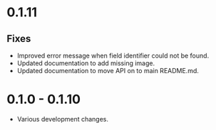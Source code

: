 # 0.1.11

## Fixes

- Improved error message when field identifier could not be found.
- Updated documentation to add missing image.
- Updated documentation to move API on to main README.md.

# 0.1.0 - 0.1.10

- Various development changes.
